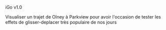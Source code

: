 iGo v1.0

Visualiser un trajet de Olney à Parkview pour avoir l'occasion de tester les effets de glisser-deplacer très populaire de nos jours